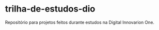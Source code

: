 # trilha-de-estudos-dio
Repositório para projetos feitos durante estudos na Digital Innovarion One.
